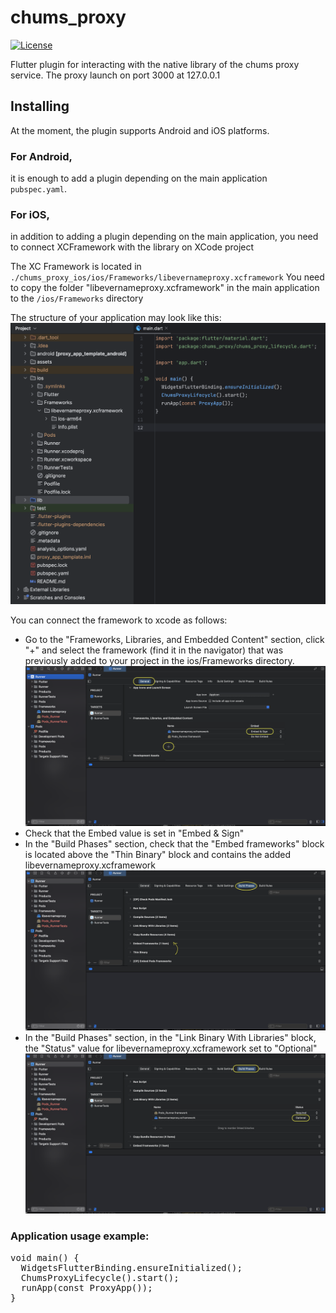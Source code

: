 # chums_proxy

[![License](https://img.shields.io/badge/License-Apache_2.0-yellowgreen.svg)](https://opensource.org/licenses/Apache-2.0)

Flutter plugin for interacting with the native library of the chums proxy service.
The proxy launch on port 3000 at 127.0.0.1 

## Installing

At the moment, the plugin supports Android and iOS platforms.

### For Android,

it is enough to add a plugin depending on the main application `pubspec.yaml`.

### For iOS,

in addition to adding a plugin depending on the main application,
you need to connect XCFramework with the library on XCode project

The XC Framework is located in `./chums_proxy_ios/ios/Frameworks/libevernameproxy.xcframework`
You need to copy the folder "libevernameproxy.xcframework"
in the main application to the `/ios/Frameworks` directory

The structure of your application may look like this:
![Screen 1](./4.png)


You can connect the framework to xcode as follows:

* Go to the "Frameworks, Libraries, and Embedded Content" section, click "+" and select the framework (find it in the navigator) that was previously added to your project in the ios/Frameworks directory. ![Screen 1](./1.png)
* Check that the Embed value is set in "Embed & Sign"
* In the "Build Phases" section, check that the "Embed frameworks" block is located above the "Thin Binary" block and contains the added libevernameproxy.xcframework ![Screen 2](./2.png)
* In the "Build Phases" section, in the "Link Binary With Libraries" block, the "Status" value for libevernameproxy.xcframework set to "Optional" ![Screen 3](./3.png)

### Application usage example:

<pre>
void main() {
  WidgetsFlutterBinding.ensureInitialized();
  ChumsProxyLifecycle().start();
  runApp(const ProxyApp());
}
</pre>
